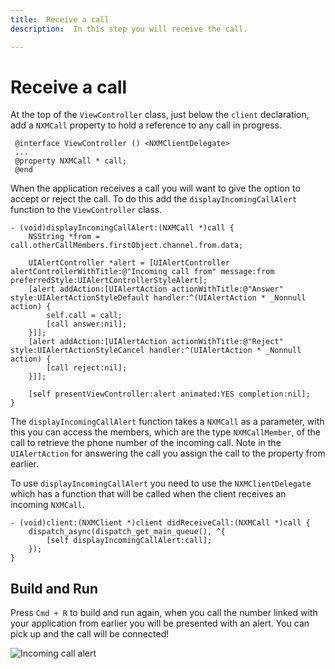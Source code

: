 ```yaml
---
title:  Receive a call
description:  In this step you will receive the call.

---
```


Receive a call
==============

At the top of the `ViewController` class, just below the `client` declaration, add a `NXMCall` property to hold a reference to any call in progress.

```objective_c
 @interface ViewController () <NXMClientDelegate>
 ...
 @property NXMCall * call;
 @end
```

When the application receives a call you will want to give the option to accept or reject the call. To do this add the `displayIncomingCallAlert` function to the `ViewController` class.

```objective_c
- (void)displayIncomingCallAlert:(NXMCall *)call {
    NSString *from = call.otherCallMembers.firstObject.channel.from.data;
    
    UIAlertController *alert = [UIAlertController alertControllerWithTitle:@"Incoming call from" message:from preferredStyle:UIAlertControllerStyleAlert];
    [alert addAction:[UIAlertAction actionWithTitle:@"Answer" style:UIAlertActionStyleDefault handler:^(UIAlertAction * _Nonnull action) {
        self.call = call;
        [call answer:nil];
    }]];
    [alert addAction:[UIAlertAction actionWithTitle:@"Reject" style:UIAlertActionStyleCancel handler:^(UIAlertAction * _Nonnull action) {
        [call reject:nil];
    }]];
    
    [self presentViewController:alert animated:YES completion:nil];
}
```

The `displayIncomingCallAlert` function takes a `NXMCall` as a parameter, with this you can access the members, which are the type `NXMCallMember`, of the call to retrieve the phone number of the incoming call. Note in the `UIAlertAction` for answering the call you assign the call to the property from earlier.

To use `displayIncomingCallAlert` you need to use the `NXMClientDelegate` which has a function that will be called when the client receives an incoming `NXMCall`.

```objective_c
- (void)client:(NXMClient *)client didReceiveCall:(NXMCall *)call {
    dispatch_async(dispatch_get_main_queue(), ^{
        [self displayIncomingCallAlert:call];
    });
}
```

Build and Run
-------------

Press `Cmd + R` to build and run again, when you call the number linked with your application from earlier you will be presented with an alert. You can pick up and the call will be connected\!

![Incoming call alert](/meta/client-sdk/ios-phone-to-app/alert.png)

